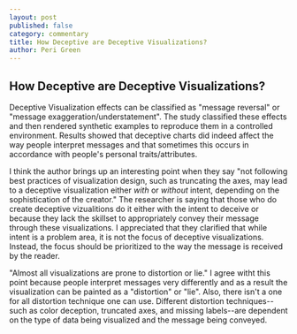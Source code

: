 ```yaml
---
layout: post
published: false
category: commentary
title: How Deceptive are Deceptive Visualizations?
author: Peri Green
---
```

## How Deceptive are Deceptive Visualizations?

Deceptive Visualization effects can be classified as "message reversal" or "message exaggeration/understatement". The study classified these effects and then rendered synthetic examples to reproduce them in a controlled environment. Results showed that deceptive charts did indeed affect the way people interpret messages and that sometimes this occurs in accordance with people's personal traits/attributes.


I think the author brings up an interesting point when they say "not following best practices of visualization design, such as truncating the axes, may lead to a deceptive visualization either _with_ or _without_ intent, depending on the sophistication of the creator." The researcher is saying that those who do create deceptive vizualitions do it either with the intent to deceive or because they lack the skillset to appropriately convey their message through these visualizations. I appreciated that they clarified that while intent is a problem area, it is not the focus of deceptive visualizations. Instead, the focus should be prioritized to the way the message is received by the reader. 

"Almost all visualizations are prone to distortion or lie." I agree witht this point because people interpret messages very differently and as a result the visualization can be painted as a "distortion" or "lie". Also, there isn't a one for all distortion technique one can use. Different distortion techniques--such as color deception, truncated axes, and missing labels--are dependent on the type of data being visualized and the message being conveyed.
